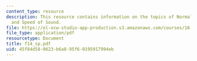 ```yaml
---
content_type: resource
description: This resource contains information on the topics of Normal Shock Waves
  and Speed of Sound.
file: https://ol-ocw-studio-app-production.s3.amazonaws.com/courses/16-01-unified-engineering-i-ii-iii-iv-fall-2005-spring-2006/45f84d580623b6a895f60195917994eb_f14_sp.pdf
file_type: application/pdf
resourcetype: Document
title: f14_sp.pdf
uid: 45f84d58-0623-b6a8-95f6-0195917994eb
---
```

